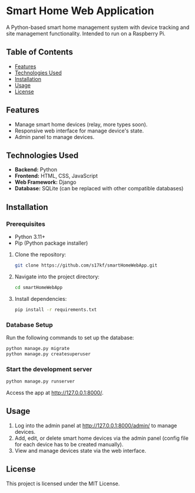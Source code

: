 # Smart Home Web Application

A Python-based smart home management system with device tracking and site management functionality.
Intended to run on a Raspberry Pi.

## Table of Contents
- [Features](#features)
- [Technologies Used](#technologies-used)
- [Installation](#installation)
- [Usage](#usage)
- [License](#license)

## Features
- Manage smart home devices (relay, more types soon).
- Responsive web interface for manage device's state.
- Admin panel to manage devices.

## Technologies Used
- **Backend:** Python
- **Frontend:** HTML, CSS, JavaScript
- **Web Framework:** Django
- **Database:** SQLite (can be replaced with other compatible databases)
  
## Installation

### Prerequisites
- Python 3.11+
- Pip (Python package installer)
  
1. Clone the repository:
    ```bash
    git clone https://github.com/s17kf/smartHomeWebApp.git
    ```
2. Navigate into the project directory:
    ```bash
    cd smartHomeWebApp
    ```
3. Install dependencies:
    ```bash
    pip install -r requirements.txt
    ```

### Database Setup
Run the following commands to set up the database:
```bash
python manage.py migrate
python manage.py createsuperuser
```

### Start the development server
```bash
python manage.py runserver
```
Access the app at http://127.0.0.1:8000/.

## Usage

1. Log into the admin panel at http://127.0.0.1:8000/admin/ to manage devices.
2. Add, edit, or delete smart home devices via the admin panel
(config file for each device has to be created manually).
3. View and manage devices state via the web interface.

## License

This project is licensed under the MIT License.